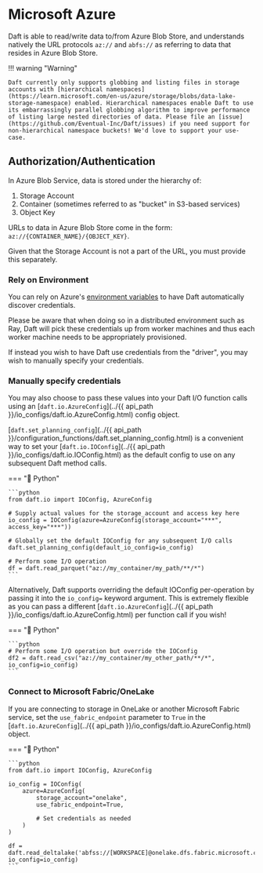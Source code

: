 # Microsoft Azure

Daft is able to read/write data to/from Azure Blob Store, and understands natively the URL protocols `az://` and `abfs://` as referring to data that resides in Azure Blob Store.

!!! warning "Warning"

    Daft currently only supports globbing and listing files in storage accounts with [hierarchical namespaces](https://learn.microsoft.com/en-us/azure/storage/blobs/data-lake-storage-namespace) enabled. Hierarchical namespaces enable Daft to use its embarrassingly parallel globbing algorithm to improve performance of listing large nested directories of data. Please file an [issue](https://github.com/Eventual-Inc/Daft/issues) if you need support for non-hierarchical namespace buckets! We'd love to support your use-case.

## Authorization/Authentication

In Azure Blob Service, data is stored under the hierarchy of:

1. Storage Account
2. Container (sometimes referred to as "bucket" in S3-based services)
3. Object Key

URLs to data in Azure Blob Store come in the form: `az://{CONTAINER_NAME}/{OBJECT_KEY}`.

Given that the Storage Account is not a part of the URL, you must provide this separately.

### Rely on Environment

You can rely on Azure's [environment variables](https://learn.microsoft.com/en-us/azure/storage/blobs/authorize-data-operations-cli#set-environment-variables-for-authorization-parameters) to have Daft automatically discover credentials.

Please be aware that when doing so in a distributed environment such as Ray, Daft will pick these credentials up from worker machines and thus each worker machine needs to be appropriately provisioned.

If instead you wish to have Daft use credentials from the "driver", you may wish to manually specify your credentials.

### Manually specify credentials

You may also choose to pass these values into your Daft I/O function calls using an [`daft.io.AzureConfig`](../{{ api_path }}/io_configs/daft.io.AzureConfig.html) config object.

<!-- add SQL AzureConfig https://www.getdaft.io/projects/docs/en/stable/api_docs/doc_gen/sql_funcs/daft.sql._sql_funcs.AzureConfig.html#daft.sql._sql_funcs.AzureConfig -->

[`daft.set_planning_config`](../{{ api_path }}/configuration_functions/daft.set_planning_config.html) is a convenient way to set your [`daft.io.IOConfig`](../{{ api_path }}/io_configs/daft.io.IOConfig.html) as the default config to use on any subsequent Daft method calls.

=== "🐍 Python"

    ```python
    from daft.io import IOConfig, AzureConfig

    # Supply actual values for the storage_account and access key here
    io_config = IOConfig(azure=AzureConfig(storage_account="***", access_key="***"))

    # Globally set the default IOConfig for any subsequent I/O calls
    daft.set_planning_config(default_io_config=io_config)

    # Perform some I/O operation
    df = daft.read_parquet("az://my_container/my_path/**/*")
    ```

Alternatively, Daft supports overriding the default IOConfig per-operation by passing it into the `io_config=` keyword argument. This is extremely flexible as you can pass a different [`daft.io.AzureConfig`](../{{ api_path }}/io_configs/daft.io.AzureConfig.html) per function call if you wish!

=== "🐍 Python"

    ```python
    # Perform some I/O operation but override the IOConfig
    df2 = daft.read_csv("az://my_container/my_other_path/**/*", io_config=io_config)
    ```

### Connect to Microsoft Fabric/OneLake

If you are connecting to storage in OneLake or another Microsoft Fabric service, set the `use_fabric_endpoint` parameter to `True` in the [`daft.io.AzureConfig`](../{{ api_path }}/io_configs/daft.io.AzureConfig.html) object.

=== "🐍 Python"

    ```python
    from daft.io import IOConfig, AzureConfig

    io_config = IOConfig(
        azure=AzureConfig(
            storage_account="onelake",
            use_fabric_endpoint=True,

            # Set credentials as needed
        )
    )

    df = daft.read_deltalake('abfss://[WORKSPACE]@onelake.dfs.fabric.microsoft.com/[LAKEHOUSE].Lakehouse/Tables/[TABLE]', io_config=io_config)
    ```
